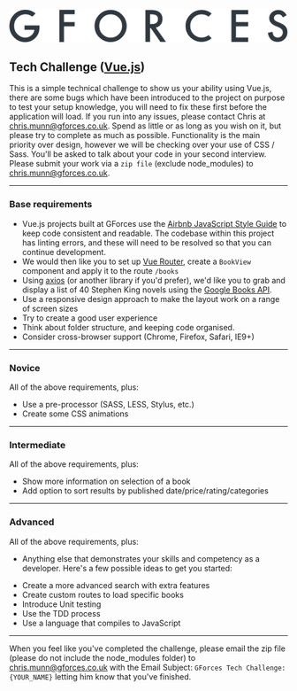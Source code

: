 ![GForces][logo]

## Tech Challenge ([Vue.js][6])

This is a simple technical challenge to show us your ability using Vue.js, there are some bugs which have been introduced to the project on purpose to test your setup knowledge, you will need to fix these first before the application will load. If you run into any issues, please contact Chris at [chris.munn@gforces.co.uk][1]. Spend as little or as long as you wish on it, but please try to complete as much as possible. Functionality is the main priority over design, however we will be checking over your use of CSS / Sass. You'll be asked to talk about your code in your second interview. Please submit your work via a `zip file` (exclude node_modules) to [chris.munn@gforces.co.uk][1].

-------

### Base requirements
* Vue.js projects built at GForces use the [Airbnb JavaScript Style Guide][2] to keep code consistent and readable. The codebase within this project has linting errors, and these will need to be resolved so that you can continue development.
* We would then like you to set up [Vue Router][3], create a `BookView` component and apply it to the route `/books`
* Using [axios][4] (or another library if you'd prefer), we'd like you to grab and display a list of 40 Stephen King novels using the [Google Books API][5].
* Use a responsive design approach to make the layout work on a range of screen sizes
* Try to create a good user experience
* Think about folder structure, and keeping code organised.
* Consider cross-browser support (Chrome, Firefox, Safari, IE9+)

-------

### Novice
All of the above requirements, plus:
* Use a pre-processor (SASS, LESS, Stylus, etc.)
* Create some CSS animations

-------

### Intermediate
All of the above requirements, plus:
* Show more information on selection of a book
* Add option to sort results by published date/price/rating/categories

-------

### Advanced
All of the above requirements, plus:
* Anything else that demonstrates your skills and competency as a developer. Here's a few possible ideas to get you started:

+ Create a more advanced search with extra features
+ Create custom routes to load specific books
+ Introduce Unit testing
+ Use the TDD process
+ Use a language that compiles to JavaScript

-------

When you feel like you've completed the challenge, please email the zip file  (please do not include the node_modules folder) to [chris.munn@gforces.co.uk][1] with the Email Subject: `GForces Tech Challenge: {YOUR_NAME}` letting him know that you've finished.

[logo]: src/assets/logo.svg
[1]: mailto:chris.munn@gforces.co.uk
[2]: https://github.com/airbnb/javascript
[3]: https://router.vuejs.org
[4]: https://github.com/axios/axios
[5]: https://developers.google.com/books/docs/v1/using#PerformingSearch
[6]: https://vuejs.org
